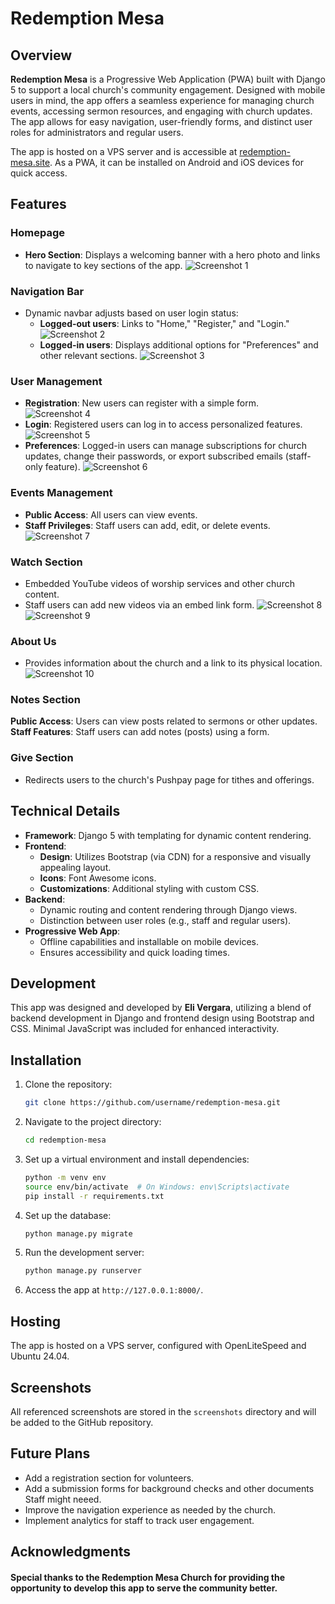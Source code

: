 # Redemption Mesa

## Overview
**Redemption Mesa** is a Progressive Web Application (PWA) built with Django 5 to support a local church's community engagement. Designed with mobile users in mind, the app offers a seamless experience for managing church events, accessing sermon resources, and engaging with church updates. The app allows for easy navigation, user-friendly forms, and distinct user roles for administrators and regular users.

The app is hosted on a VPS server and is accessible at [redemption-mesa.site](https://redemption-mesa.site). As a PWA, it can be installed on Android and iOS devices for quick access.

## Features

### Homepage
- **Hero Section**: Displays a welcoming banner with a hero photo and links to navigate to key sections of the app. 
   ![Screenshot 1](./screenshots/screenshot1.png)

### Navigation Bar
- Dynamic navbar adjusts based on user login status:
  - **Logged-out users**: Links to "Home," "Register," and "Login."
     ![Screenshot 2](./screenshots/screenshot2.png)
  - **Logged-in users**: Displays additional options for "Preferences" and other relevant sections.
     ![Screenshot 3](./screenshots/screenshot3.png)

### User Management
- **Registration**: New users can register with a simple form.
   ![Screenshot 4](./screenshots/screenshot4.png)
- **Login**: Registered users can log in to access personalized features.
   ![Screenshot 5](./screenshots/screenshot5.png)
- **Preferences**: Logged-in users can manage subscriptions for church updates, change their passwords, or export subscribed emails (staff-only feature).
   ![Screenshot 6](./screenshots/screenshot6.png)

### Events Management
- **Public Access**: All users can view events.
- **Staff Privileges**: Staff users can add, edit, or delete events.
   ![Screenshot 7](./screenshots/screenshot7.png)

### Watch Section
- Embedded YouTube videos of worship services and other church content.
- Staff users can add new videos via an embed link form.
   ![Screenshot 8](./screenshots/screenshot8.png)
   ![Screenshot 9](./screenshots/screenshot9.png)

### About Us
- Provides information about the church and a link to its physical location.
   ![Screenshot 10](./screenshots/screenshot10.png)

### Notes Section
 **Public Access**: Users can view posts related to sermons or other updates.
 **Staff Features**: Staff users can add notes (posts) using a form.

### Give Section
- Redirects users to the church's Pushpay page for tithes and offerings.

## Technical Details
- **Framework**: Django 5 with templating for dynamic content rendering.
- **Frontend**:
  - **Design**: Utilizes Bootstrap (via CDN) for a responsive and visually appealing layout.
  - **Icons**: Font Awesome icons.
  - **Customizations**: Additional styling with custom CSS.
- **Backend**:
  - Dynamic routing and content rendering through Django views.
  - Distinction between user roles (e.g., staff and regular users).
- **Progressive Web App**:
  - Offline capabilities and installable on mobile devices.
  - Ensures accessibility and quick loading times.

## Development
This app was designed and developed by **Eli Vergara**, utilizing a blend of backend development in Django and frontend design using Bootstrap and CSS. Minimal JavaScript was included for enhanced interactivity.

## Installation
1. Clone the repository:
   ```bash
   git clone https://github.com/username/redemption-mesa.git
   ```
2. Navigate to the project directory:
   ```bash
   cd redemption-mesa
   ```
3. Set up a virtual environment and install dependencies:
   ```bash
   python -m venv env
   source env/bin/activate  # On Windows: env\Scripts\activate
   pip install -r requirements.txt
   ```
4. Set up the database:
   ```bash
   python manage.py migrate
   ```
5. Run the development server:
   ```bash
   python manage.py runserver
   ```
6. Access the app at `http://127.0.0.1:8000/`.

## Hosting
The app is hosted on a VPS server, configured with OpenLiteSpeed and Ubuntu 24.04. 

## Screenshots
All referenced screenshots are stored in the `screenshots` directory and will be added to the GitHub repository.

## Future Plans
- Add a registration section for volunteers.
- Add a submission forms for background checks and other documents Staff might neeed.
- Improve the navigation experience as needed by the church.
- Implement analytics for staff to track user engagement.

## Acknowledgments
#### Special thanks to the **Redemption Mesa Church** for providing the opportunity to develop this app to serve the community better.


 



